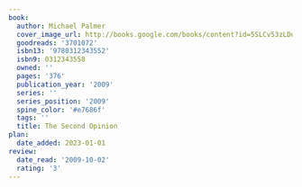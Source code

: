 ```yaml
---
book:
  author: Michael Palmer
  cover_image_url: http://books.google.com/books/content?id=5SLCv53zLDoC&printsec=frontcover&img=1&zoom=1&edge=curl&source=gbs_api
  goodreads: '3701072'
  isbn13: '9780312343552'
  isbn9: 0312343558
  owned: ''
  pages: '376'
  publication_year: '2009'
  series: ''
  series_position: '2009'
  spine_color: '#e7686f'
  tags: ''
  title: The Second Opinion
plan:
  date_added: 2023-01-01
review:
  date_read: '2009-10-02'
  rating: '3'
---
```

